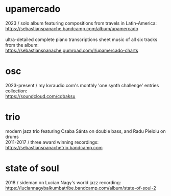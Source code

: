 # upamercado
2023 / solo album featuring compositions from travels in Latin-America:<br>
https://sebastianspanache.bandcamp.com/album/upamercado
<br><br>
ultra-detailed complete piano transcriptions sheet music of all six tracks from the album:<br>
https://sebastianspanache.gumroad.com/l/upamercado-charts
<br>

# osc
2023-present / my kvraudio.com's monthly 'one synth challenge' entries collection:<br>
https://soundcloud.com/cdbaksu
<br>
# trio
modern jazz trio featuring Csaba Sánta on double bass, and Radu Pieloiu on drums<br>
2011-2017 / three award winning recordings:<br>
https://sebastianspanachetrio.bandcamp.com
<br>

# state of soul
2018 / sideman on Lucian Nagy's world jazz recording:<br>
https://luciannagybalkumbatribe.bandcamp.com/album/state-of-soul-2
